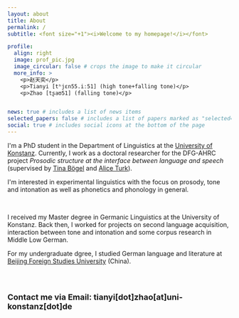 ```yaml
---
layout: about
title: About
permalink: /
subtitle: <font size="+1"><i>Welcome to my homepage!</i></font>

profile:
  align: right
  image: prof_pic.jpg
  image_circular: false # crops the image to make it circular
  more_info: >
    <p>赵天奕</p>
    <p>Tianyi [tʰjɛn55.iː51] (high tone+falling tone)</p>
    <p>Zhao [tʂaʊ51] (falling tone)</p>


news: true # includes a list of news items
selected_papers: false # includes a list of papers marked as "selected={true}"
social: true # includes social icons at the bottom of the page
---
```


I'm a PhD student in the Department of Linguistics at the [University of Konstanz](https://www.uni-konstanz.de/). Currently, I work as a doctoral researcher for the DFG-AHRC project <i>Prosodic structure at the interface between language and speech</i> (supervised by [Tina Bögel](https://ling.sprachwiss.uni-konstanz.de/pages/home/boegel/) and [Alice Turk](https://www.ed.ac.uk/profile/alice-turk)).

I'm interested in experimental linguistics with the focus on prosody, tone and intonation as well as phonetics and phonology in general.

<br>

I received my Master degree in Germanic Linguistics at the University of Konstanz. Back then, I worked for projects on second language acquisition, interaction between tone and intonation and some corpus research in Middle Low German.

For my undergraduate dgree, I studied German language and literature at [Beijing Foreign Studies University](https://en.bfsu.edu.cn/) (China).

<br>
<br>

<font size="+1"><b>Contact me via Email: tianyi[dot]zhao[at]uni-konstanz[dot]de</b></font>

<br>
<br>